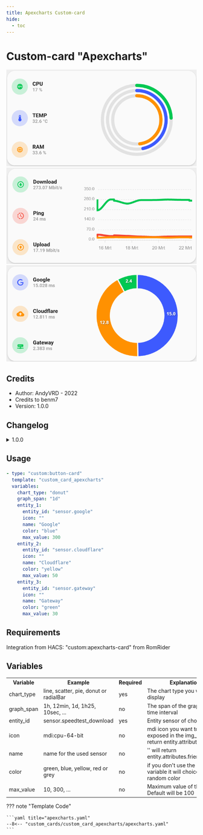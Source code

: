 ```yaml
---
title: Apexcharts Custom-card
hide:
  - toc
---
```


<!-- markdownlint-disable MD046 -->

# Custom-card "Apexcharts"

![Apexcharts radialBar](../../docs/assets/img/custom_card_apexcharts_radialBar.png)
![Apexcharts line](../../docs/assets/img/custom_card_apexcharts_line.png)
![Apexcharts Donut](../../docs/assets/img/custom_card_apexcharts_donut.png)

## Credits

- Author: AndyVRD - 2022
- Credits to benm7
- Version: 1.0.0

## Changelog

<details>
<summary>1.0.0</summary>
Initial release
</details>

## Usage

```yaml
- type: "custom:button-card"
  template: "custom_card_apexcharts"
  variables:
    chart_type: "donut"
    graph_span: "1d"
    entity_1:
      entity_id: "sensor.google"
      icon: ""
      name: "Google"
      color: "blue"
      max_value: 300
    entity_2:
      entity_id: "sensor.cloudflare"
      icon: ""
      name: "Cloudflare"
      color: "yellow"
      max_value: 50
    entity_3:
      entity_id: "sensor.gateway"
      icon: ""
      name: "Gateway"
      color: "green"
      max_value: 30
```

## Requirements

Integration from HACS: "custom:apexcharts-card" from RomRider

## Variables

<table>
<tr>
<th>Variable</th>
<th>Example</th>
<th>Required</th>
<th>Explanation</th>
</tr>
<tr>
<td>chart_type</td>
<td>line, scatter, pie, donut or radialBar</td>
<td>yes</td>
<td>The chart type you want to display</td>
</tr>
<tr>
<td>graph_span</td>
<td>1h, 12min, 1d, 1h25, 10sec, ...</td>
<td>no</td>
<td>The span of the graph as a time interval</td>
</tr>
<tr>
<td>entity_id</td>
<td>sensor.speedtest_download</td>
<td>yes</td>
<td>Entity sensor of choice</td>
</tr>
<tr>
<td>icon</td>
<td>mdi:cpu-64-bit</td>
<td>no</td>
<td>mdi icon you want to be exposed in the img_cell, '' will return entity.attributes.icon </td>
</tr>
<tr>
<td>name</td>
<td>name for the used sensor</td>
<td>no</td>
<td>'' will return entity.attributes.friendly_name</td>
</tr>
<tr>
<td>color</td>
<td>green, blue, yellow, red or grey</td>
<td>no</td>
<td>if you don't use the color variable it will choice a random color</td>
</tr>
<tr>
<td>max_value</td>
<td>10, 300, ...</td>
<td>no</td>
<td>Maximum value of the sensor. Default will be 100</td>
</tr>
</table>

??? note "Template Code"

    ```yaml title="apexcharts.yaml"
    --8<-- "custom_cards/custom_card_apexcharts/apexcharts.yaml"
    ```
